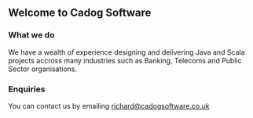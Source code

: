 ## Welcome to Cadog Software

### What we do
We have a wealth of experience designing and delivering Java and Scala projects accross many industries such as Banking, Telecoms and Public Sector organisations.

### Enquiries
You can contact us by emailing [richard@cadogsoftware.co.uk](mailto:richard@cadogsoftware.co.uk)

